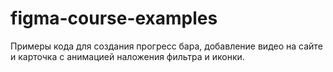 # figma-course-examples
Примеры кода для создания прогресс бара, добавление видео на сайте и карточка с анимацией наложения фильтра и иконки.
